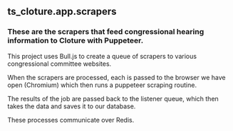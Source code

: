 ## ts_cloture.app.scrapers

### These are the scrapers that feed congressional hearing information to Cloture with Puppeteer.

This project uses Bull.js to create a queue of scrapers to various congressional committee websites.

When the scrapers are processed, each is passed to the browser we have open (Chromium) which then runs a puppeteer scraping routine.

The results of the job are passed back to the listener queue, which then takes the data and saves it to our database.

These processes communicate over Redis.


